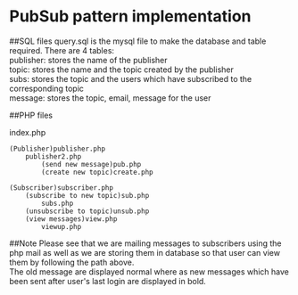 # PubSub pattern implementation

##SQL files
query.sql is the mysql file to make the database and table required. There are 4 tables:  
	publisher: stores the name of the publisher  
	topic: stores the name and the topic created by the publisher  
	subs: stores the topic and the users which have subscribed to the corresponding topic  
	message: stores the topic, email, message for the user  

##PHP files

index.php  

	(Publisher)publisher.php  
		publisher2.php  
			(send new message)pub.php  
			(create new topic)create.php  

	(Subscriber)subscriber.php  
		(subscribe to new topic)sub.php  
			subs.php  
		(unsubscribe to topic)unsub.php  
		(view messages)view.php  
			viewup.php  

##Note
Please see that we are mailing messages to subscribers using the php mail as well as we are storing them in database so that user can view them by following the path above.  
The old message are displayed normal where as new messages which have been sent after user's last login are displayed in bold.